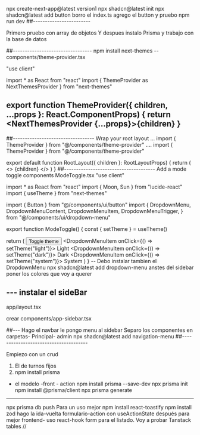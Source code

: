 npx create-next-app@latest version1
npx shadcn@latest init
npx shadcn@latest add button
borro el index.ts agrego el button y pruebo
npm run dev
##------------------------

Primero pruebo con array de objetos
Y despues instalo Prisma y trabajo con la base de datos

##---------------------------------
npm install next-themes
--components/theme-provider.tsx

"use client"

import * as React from "react"
import { ThemeProvider as NextThemesProvider } from "next-themes"

export function ThemeProvider({
  children,
  ...props
}: React.ComponentProps<typeof NextThemesProvider>) {
  return <NextThemesProvider {...props}>{children}</NextThemesProvider>
}
-------------------------
##----------------------------------
Wrap your root layout
...
import { ThemeProvider } from "@/components/theme-provider"
....
import { ThemeProvider } from "@/components/theme-provider"

export default function RootLayout({ children }: RootLayoutProps) {
  return (
    <>
      <html lang="en" suppressHydrationWarning>
        <head />
        <body>
          <ThemeProvider
            attribute="class"
            defaultTheme="system"
            enableSystem
            disableTransitionOnChange
          >
            {children}
          </ThemeProvider>
        </body>
      </html>
    </>
  )
}
##--------------------------------------
Add a mode toggle
components ModeToggle.tsx
"use client"

import * as React from "react"
import { Moon, Sun } from "lucide-react"
import { useTheme } from "next-themes"

import { Button } from "@/components/ui/button"
import {
  DropdownMenu,
  DropdownMenuContent,
  DropdownMenuItem,
  DropdownMenuTrigger,
} from "@/components/ui/dropdown-menu"

export function ModeToggle() {
  const { setTheme } = useTheme()

  return (
    <DropdownMenu>
      <DropdownMenuTrigger asChild>
        <Button variant="outline" size="icon">
          <Sun className="h-[1.2rem] w-[1.2rem] rotate-0 scale-100 transition-all dark:-rotate-90 dark:scale-0" />
          <Moon className="absolute h-[1.2rem] w-[1.2rem] rotate-90 scale-0 transition-all dark:rotate-0 dark:scale-100" />
          <span className="sr-only">Toggle theme</span>
        </Button>
      </DropdownMenuTrigger>
      <DropdownMenuContent align="end">
        <DropdownMenuItem onClick={() => setTheme("light")}>
          Light
        </DropdownMenuItem>
        <DropdownMenuItem onClick={() => setTheme("dark")}>
          Dark
        </DropdownMenuItem>
        <DropdownMenuItem onClick={() => setTheme("system")}>
          System
        </DropdownMenuItem>
      </DropdownMenuContent>
    </DropdownMenu>
  )
}
-- Debo instalar tambien el DropdownMenu
npx shadcn@latest add dropdown-menu
anstes del sidebar poner los colores que voy a querer

## --- instalar el sideBar

app/layout.tsx

crear components/app-sidebar.tsx

##--- Hago el navbar
le pongo menu al sidebar
Separo los componentes en carpetas- Principal- admin
npx shadcn@latest add navigation-menu
##--------------------------------------

Empiezo con un crud
1) El de turnos fijos
2) npm install prisma
- el modelo
-front - action
npm install prisma --save-dev
npx prisma init
npm install @prisma/client
npx prisma generate
------
npx prisma db push 
Para un uso mejor
npm install react-toastify
npm install zod
hago la ida-vuelta formulario-action con useActionState
después para mejor frontend- uso react-hook form
para el listado. Voy a probar Tanstack tables
// 